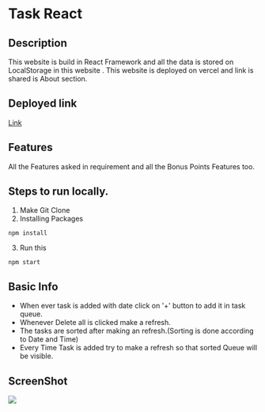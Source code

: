 # Task React

## Description

This website is build in React Framework and all the data is stored on LocalStorage in this website .
This website is deployed on vercel and link is shared is About section.

## Deployed link

[Link](https://task-react-nine.vercel.app/)

## Features

All the Features asked in requirement and all the Bonus Points Features too.

## Steps to run locally.

1. Make Git Clone
2. Installing Packages

```
npm install
```

3. Run this

```
npm start
```

## Basic Info

- When ever task is added with date click on '+' button to add it in task queue.
- Whenever Delete all is clicked make a refresh.
- The tasks are sorted after making an refresh.(Sorting is done according to Date and Time)
- Every Time Task is added try to make a refresh so that sorted Queue will be visible.

## ScreenShot

![](https://i.imgur.com/TzWyhbS.jpg)
